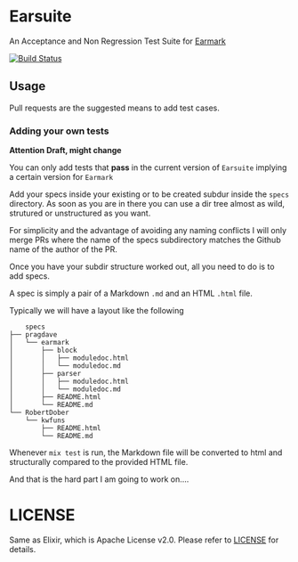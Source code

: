 # Earsuite

An Acceptance and Non Regression Test Suite for [Earmark](https://github.com/pragdave/earmark)  

[![Build Status](https://travis-ci.org/RobertDober/Earsuite.svg?branch=master)](https://travis-ci.org/RobertDober/earsuite)

## Usage

Pull requests are the suggested means to add test cases.

### Adding your own tests

**Attention Draft, might change**

You can only add tests that **pass** in the current version of `Earsuite` implying a certain version for `Earmark` 


Add your specs inside your existing or to be created subdur inside  the `specs` directory. As soon as you are in there
you can use a dir tree almost as wild, strutured or unstructured as you want.

For simplicity and the advantage of avoiding any naming conflicts I will only merge PRs where the name of the specs subdirectory
matches the Github name of the author of the PR.

Once you have your subdir structure worked out, all you need to do is to add specs.

A spec is simply a pair of a Markdown `.md` and an HTML `.html` file.

Typically we will have a layout like the following

```
    specs
├── pragdave
│   └── earmark
│       ├── block
│       │   ├── moduledoc.html
│       │   └── moduledoc.md
│       ├── parser
│       │   ├── moduledoc.html
│       │   └── moduledoc.md
│       ├── README.html
│       └── README.md
└── RobertDober
    └── kwfuns
        ├── README.html
        └── README.md

```

Whenever `mix test` is run, the Markdown file will be converted to html and structurally compared to the provided HTML file.

And that is the hard part I am going to work on....


# LICENSE

Same as Elixir, which is Apache License v2.0. Please refer to [LICENSE](LICENSE) for details.

